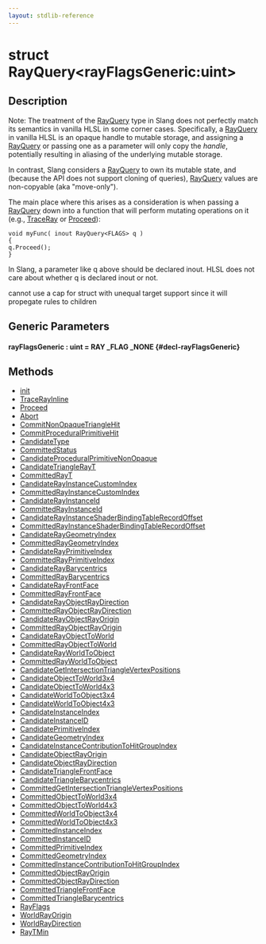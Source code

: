 ```yaml
---
layout: stdlib-reference
---
```


# struct RayQuery\<rayFlagsGeneric:uint\>

## Description

Note: The treatment of the <span class='code'><a href="/stdlib-reference/types/rayquery-03/index" class="code_type">RayQuery</a></span> type in Slang does not
perfectly match its semantics in vanilla HLSL in some corner
cases. Specifically, a <span class='code'><a href="/stdlib-reference/types/rayquery-03/index" class="code_type">RayQuery</a></span> in vanilla HLSL is an
opaque handle to mutable storage, and assigning a <span class='code'><a href="/stdlib-reference/types/rayquery-03/index" class="code_type">RayQuery</a></span>
or passing one as a parameter will only copy the *handle*,
potentially resulting in aliasing of the underlying mutable
storage.

In contrast, Slang considers a <span class='code'><a href="/stdlib-reference/types/rayquery-03/index" class="code_type">RayQuery</a></span> to own its mutable
state, and (because the API does not support cloning of queries),
<span class='code'><a href="/stdlib-reference/types/rayquery-03/index" class="code_type">RayQuery</a></span> values are non-copyable (aka "move-only").

The main place where this arises as a consideration is when
passing a <span class='code'><a href="/stdlib-reference/types/rayquery-03/index" class="code_type">RayQuery</a></span> down into a function that will perform
mutating operations on it (e.g., <span class='code'><a href="/stdlib-reference/global-decls/traceray-05">TraceRay</a></span> or <span class='code'><a href="/stdlib-reference/types/rayquery-03/proceed-0">Proceed</a></span>):
```
void myFunc( inout RayQuery<FLAGS> q )
{
q.Proceed();
}
```
In Slang, a parameter like <span class='code'>q</span> above should be declared <span class='code'><span class="code_keyword">inout</span></span>.
HLSL does not care about whether <span class='code'>q</span> is declared <span class='code'><span class="code_keyword">inout</span></span> or not.

cannot use a cap for struct with unequal target support
since it will propegate rules to children


## Generic Parameters

#### rayFlagsGeneric  : uint = RAY \_FLAG \_NONE {#decl-rayFlagsGeneric}

## Methods

* [init](/stdlib-reference/types/rayquery-03/init)
* [TraceRayInline](/stdlib-reference/types/rayquery-03/tracerayinline-058)
* [Proceed](/stdlib-reference/types/rayquery-03/proceed-0)
* [Abort](/stdlib-reference/types/rayquery-03/abort-0)
* [CommitNonOpaqueTriangleHit](/stdlib-reference/types/rayquery-03/commitnonopaquetrianglehit-069fn)
* [CommitProceduralPrimitiveHit](/stdlib-reference/types/rayquery-03/commitproceduralprimitivehit-06gp)
* [CandidateType](/stdlib-reference/types/rayquery-03/candidatetype-09)
* [CommittedStatus](/stdlib-reference/types/rayquery-03/committedstatus-09)
* [CandidateProceduralPrimitiveNonOpaque](/stdlib-reference/types/rayquery-03/candidateproceduralprimitivenonopaque-09jsv)
* [CandidateTriangleRayT](/stdlib-reference/types/rayquery-03/candidatetrianglerayt-09hk)
* [CommittedRayT](/stdlib-reference/types/rayquery-03/committedrayt-09c)
* [CandidateRayInstanceCustomIndex](/stdlib-reference/types/rayquery-03/candidaterayinstancecustomindex-09ckq)
* [CommittedRayInstanceCustomIndex](/stdlib-reference/types/rayquery-03/committedrayinstancecustomindex-09ckq)
* [CandidateRayInstanceId](/stdlib-reference/types/rayquery-03/candidaterayinstanceid-09ck)
* [CommittedRayInstanceId](/stdlib-reference/types/rayquery-03/committedrayinstanceid-09ck)
* [CandidateRayInstanceShaderBindingTableRecordOffset](/stdlib-reference/types/rayquery-03/candidaterayinstanceshaderbindingtablerecordoffset-09ckqx1218)
* [CommittedRayInstanceShaderBindingTableRecordOffset](/stdlib-reference/types/rayquery-03/committedrayinstanceshaderbindingtablerecordoffset-09ckqx1218)
* [CandidateRayGeometryIndex](/stdlib-reference/types/rayquery-03/candidateraygeometryindex-09ck)
* [CommittedRayGeometryIndex](/stdlib-reference/types/rayquery-03/committedraygeometryindex-09ck)
* [CandidateRayPrimitiveIndex](/stdlib-reference/types/rayquery-03/candidaterayprimitiveindex-09cl)
* [CommittedRayPrimitiveIndex](/stdlib-reference/types/rayquery-03/committedrayprimitiveindex-09cl)
* [CandidateRayBarycentrics](/stdlib-reference/types/rayquery-03/candidateraybarycentrics-09c)
* [CommittedRayBarycentrics](/stdlib-reference/types/rayquery-03/committedraybarycentrics-09c)
* [CandidateRayFrontFace](/stdlib-reference/types/rayquery-03/candidaterayfrontface-09ch)
* [CommittedRayFrontFace](/stdlib-reference/types/rayquery-03/committedrayfrontface-09ch)
* [CandidateRayObjectRayDirection](/stdlib-reference/types/rayquery-03/candidaterayobjectraydirection-09cil)
* [CommittedRayObjectRayDirection](/stdlib-reference/types/rayquery-03/committedrayobjectraydirection-09cil)
* [CandidateRayObjectRayOrigin](/stdlib-reference/types/rayquery-03/candidaterayobjectrayorigin-09cil)
* [CommittedRayObjectRayOrigin](/stdlib-reference/types/rayquery-03/committedrayobjectrayorigin-09cil)
* [CandidateRayObjectToWorld](/stdlib-reference/types/rayquery-03/candidaterayobjecttoworld-09cik)
* [CommittedRayObjectToWorld](/stdlib-reference/types/rayquery-03/committedrayobjecttoworld-09cik)
* [CandidateRayWorldToObject](/stdlib-reference/types/rayquery-03/candidaterayworldtoobject-09chj)
* [CommittedRayWorldToObject](/stdlib-reference/types/rayquery-03/committedrayworldtoobject-09chj)
* [CandidateGetIntersectionTriangleVertexPositions](/stdlib-reference/types/rayquery-03/candidategetintersectiontrianglevertexpositions-09cow12)
* [CandidateObjectToWorld3x4](/stdlib-reference/types/rayquery-03/candidateobjecttoworld3x4-09fh)
* [CandidateObjectToWorld4x3](/stdlib-reference/types/rayquery-03/candidateobjecttoworld4x3-09fh)
* [CandidateWorldToObject3x4](/stdlib-reference/types/rayquery-03/candidateworldtoobject3x4-09eg)
* [CandidateWorldToObject4x3](/stdlib-reference/types/rayquery-03/candidateworldtoobject4x3-09eg)
* [CandidateInstanceIndex](/stdlib-reference/types/rayquery-03/candidateinstanceindex-09h)
* [CandidateInstanceID](/stdlib-reference/types/rayquery-03/candidateinstanceid-09hi)
* [CandidatePrimitiveIndex](/stdlib-reference/types/rayquery-03/candidateprimitiveindex-09i)
* [CandidateGeometryIndex](/stdlib-reference/types/rayquery-03/candidategeometryindex-09h)
* [CandidateInstanceContributionToHitGroupIndex](/stdlib-reference/types/rayquery-03/candidateinstancecontributiontohitgroupindex-09htvy13)
* [CandidateObjectRayOrigin](/stdlib-reference/types/rayquery-03/candidateobjectrayorigin-09fi)
* [CandidateObjectRayDirection](/stdlib-reference/types/rayquery-03/candidateobjectraydirection-09fi)
* [CandidateTriangleFrontFace](/stdlib-reference/types/rayquery-03/candidatetrianglefrontface-09hm)
* [CandidateTriangleBarycentrics](/stdlib-reference/types/rayquery-03/candidatetrianglebarycentrics-09h)
* [CommittedGetIntersectionTriangleVertexPositions](/stdlib-reference/types/rayquery-03/committedgetintersectiontrianglevertexpositions-09cow12)
* [CommittedObjectToWorld3x4](/stdlib-reference/types/rayquery-03/committedobjecttoworld3x4-09fh)
* [CommittedObjectToWorld4x3](/stdlib-reference/types/rayquery-03/committedobjecttoworld4x3-09fh)
* [CommittedWorldToObject3x4](/stdlib-reference/types/rayquery-03/committedworldtoobject3x4-09eg)
* [CommittedWorldToObject4x3](/stdlib-reference/types/rayquery-03/committedworldtoobject4x3-09eg)
* [CommittedInstanceIndex](/stdlib-reference/types/rayquery-03/committedinstanceindex-09h)
* [CommittedInstanceID](/stdlib-reference/types/rayquery-03/committedinstanceid-09hi)
* [CommittedPrimitiveIndex](/stdlib-reference/types/rayquery-03/committedprimitiveindex-09i)
* [CommittedGeometryIndex](/stdlib-reference/types/rayquery-03/committedgeometryindex-09h)
* [CommittedInstanceContributionToHitGroupIndex](/stdlib-reference/types/rayquery-03/committedinstancecontributiontohitgroupindex-09htvy13)
* [CommittedObjectRayOrigin](/stdlib-reference/types/rayquery-03/committedobjectrayorigin-09fi)
* [CommittedObjectRayDirection](/stdlib-reference/types/rayquery-03/committedobjectraydirection-09fi)
* [CommittedTriangleFrontFace](/stdlib-reference/types/rayquery-03/committedtrianglefrontface-09hm)
* [CommittedTriangleBarycentrics](/stdlib-reference/types/rayquery-03/committedtrianglebarycentrics-09h)
* [RayFlags](/stdlib-reference/types/rayquery-03/rayflags-03)
* [WorldRayOrigin](/stdlib-reference/types/rayquery-03/worldrayorigin-058)
* [WorldRayDirection](/stdlib-reference/types/rayquery-03/worldraydirection-058)
* [RayTMin](/stdlib-reference/types/rayquery-03/raytmin-034)

